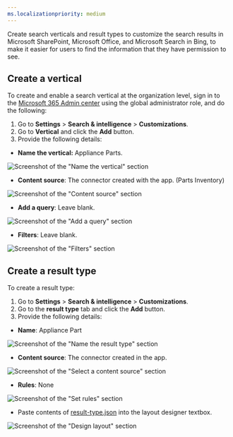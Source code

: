 ```yaml
---
ms.localizationpriority: medium
---
```


<!-- markdownlint-disable MD002 MD025 MD041 -->

Create search verticals and result types to customize the search results in Microsoft SharePoint, Microsoft Office, and Microsoft Search in Bing, to make it easier for users to find the information that they have permission to see.

## Create a vertical

To create and enable a search vertical at the organization level, sign in to the [Microsoft 365 Admin center](https://admin.microsoft.com/) using the global administrator role, and do the following:

1. Go to **Settings** > **Search & intelligence** > **Customizations**.
2. Go to **Vertical** and click the **Add** button.
3. Provide the following details:
  * **Name the vertical:** Appliance Parts.

   ![Screenshot of the "Name the vertical" section](images/connectors-images/build11.png)

  * **Content source**: The connector created with the app. (Parts Inventory)

   ![Screenshot of the "Content source" section](images/connectors-images/build12.png)

  * **Add a query**: Leave blank.

   ![Screenshot of the "Add a query" section](images/connectors-images/build13.png)

  * **Filters**: Leave blank.

   ![Screenshot of the "Filters" section](images/connectors-images/build14.png)

## Create a result type

To create a result type:

1. Go to **Settings** > **Search & intelligence** > **Customizations**.
2. Go to the **result type** tab and click the **Add** button.
3. Provide the following details:

  * **Name**: Appliance Part

   ![Screenshot of the "Name the result type" section](images/connectors-images/build15.png)

  * **Content source**: The connector created in the app.

   ![Screenshot of the "Select a content source" section](images/connectors-images/build16.png)

  * **Rules**: None

   ![Screenshot of the "Set rules" section](images/connectors-images/build17.png)

  * Paste contents of [result-type.json](https://github.com/microsoftgraph/msgraph-search-connector-sample/blob/master/result-type.json) into the layout designer textbox.

   ![Screenshot of the "Design layout" section](images/connectors-images/build18.png)
